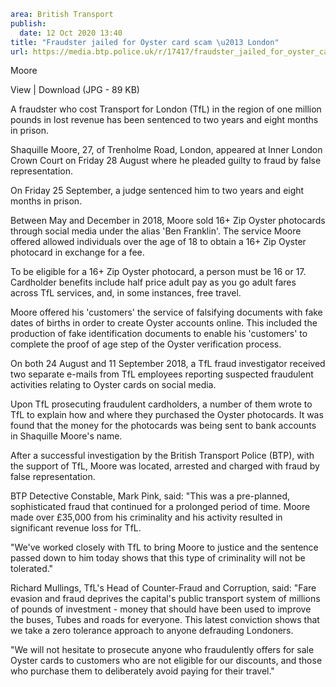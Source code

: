 ```yaml
area: British Transport
publish:
  date: 12 Oct 2020 13:40
title: "Fraudster jailed for Oyster card scam \u2013 London"
url: https://media.btp.police.uk/r/17417/fraudster_jailed_for_oyster_card_scam___london
```

Moore

View | Download (JPG - 89 KB)

A fraudster who cost Transport for London (TfL) in the region of one million pounds in lost revenue has been sentenced to two years and eight months in prison.

Shaquille Moore, 27, of Trenholme Road, London, appeared at Inner London Crown Court on Friday 28 August where he pleaded guilty to fraud by false representation.

On Friday 25 September, a judge sentenced him to two years and eight months in prison.

Between May and December in 2018, Moore sold 16+ Zip Oyster photocards through social media under the alias 'Ben Franklin'. The service Moore offered allowed individuals over the age of 18 to obtain a 16+ Zip Oyster photocard in exchange for a fee.

To be eligible for a 16+ Zip Oyster photocard, a person must be 16 or 17. Cardholder benefits include half price adult pay as you go adult fares across TfL services, and, in some instances, free travel.

Moore offered his 'customers' the service of falsifying documents with fake dates of births in order to create Oyster accounts online. This included the production of fake identification documents to enable his 'customers' to complete the proof of age step of the Oyster verification process.

On both 24 August and 11 September 2018, a TfL fraud investigator received two separate e-mails from TfL employees reporting suspected fraudulent activities relating to Oyster cards on social media.

Upon TfL prosecuting fraudulent cardholders, a number of them wrote to TfL to explain how and where they purchased the Oyster photocards. It was found that the money for the photocards was being sent to bank accounts in Shaquille Moore's name.

After a successful investigation by the British Transport Police (BTP), with the support of TfL, Moore was located, arrested and charged with fraud by false representation.

BTP Detective Constable, Mark Pink, said: "This was a pre-planned, sophisticated fraud that continued for a prolonged period of time. Moore made over £35,000 from his criminality and his activity resulted in significant revenue loss for TfL.

"We've worked closely with TfL to bring Moore to justice and the sentence passed down to him today shows that this type of criminality will not be tolerated."

Richard Mullings, TfL's Head of Counter-Fraud and Corruption, said: "Fare evasion and fraud deprives the capital's public transport system of millions of pounds of investment - money that should have been used to improve the buses, Tubes and roads for everyone. This latest conviction shows that we take a zero tolerance approach to anyone defrauding Londoners.

"We will not hesitate to prosecute anyone who fraudulently offers for sale Oyster cards to customers who are not eligible for our discounts, and those who purchase them to deliberately avoid paying for their travel."
